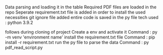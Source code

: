 Data parsing and loading it in the table
    Required PDF files are loaded in the repo
    Seperate requirement.txt file is added in order to install the used necessities
    git ignore file added
    entire code is saved in the py file 
    tech used : python 3.9.2

follows during cloning of project 
    Create a env and activate it 
        Command : py -m venv 'environment name'
    install the requirement.txt file 
        Command : pip install -r requirement.txt
    run the py file to parse the data 
        Command : py pdf_read_script.py

